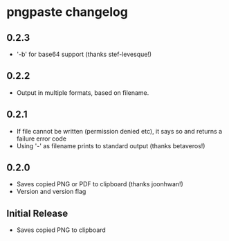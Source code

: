 # pngpaste changelog

## 0.2.3

* '-b' for base64 support (thanks stef-levesque!)

## 0.2.2

* Output in multiple formats, based on filename.

## 0.2.1

* If file cannot be written (permission denied etc), it says so
  and returns a failure error code
* Using '-' as filename prints to standard output (thanks betaveros!)

## 0.2.0

* Saves copied PNG or PDF to clipboard (thanks joonhwan!)
* Version and version flag

## Initial Release

* Saves copied PNG to clipboard
